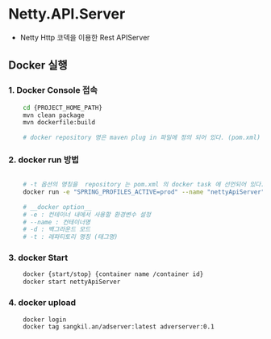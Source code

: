 # Netty.API.Server
 - Netty Http 코덱을 이용한 Rest APIServer  

## Docker 실행  
### 1. Docker Console 접속
``` bash 
	cd {PROJECT_HOME_PATH}
	mvn clean package
	mvn dockerfile:build  
	
	# docker repository 명은 maven plug in 파일에 정의 되어 있다. (pom.xml)
```

### 2. docker run 방법
``` bash
	
	# -t 옵션의 명칭을  repository 는 pom.xml 의 docker task 에 선언되어 있다.
	docker run -e "SPRING_PROFILES_ACTIVE=prod" --name "nettyApiServer" -p 80:8080 -t sangkil.an/adserver
	
	# __docker option__
    # -e : 컨테이너 내에서 사용할 환경변수 설정
    # --name : 컨테이너명
    # -d : 백그라운드 모드 
    # -t : 레파티토리 명칭 (태그명)
```
    

### 3. docker Start
``` bash
	docker {start/stop} {container name /container id}
	docker start nettyApiServer
```

### 4. docker upload
``` bash
	docker login
	docker tag sangkil.an/adserver:latest adverserver:0.1
```
	
	 

